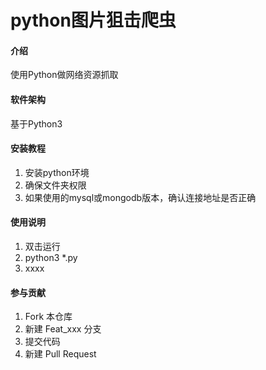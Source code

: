 # python图片狙击爬虫

#### 介绍
使用Python做网络资源抓取

#### 软件架构
基于Python3


#### 安装教程

1.  安装python环境
2.  确保文件夹权限
3.  如果使用的mysql或mongodb版本，确认连接地址是否正确

#### 使用说明

1.  双击运行
2.  python3 *.py
3.  xxxx

#### 参与贡献

1.  Fork 本仓库
2.  新建 Feat_xxx 分支
3.  提交代码
4.  新建 Pull Request

